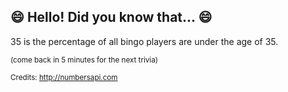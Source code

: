 ## :smile: Hello! Did you know that... :smile:
35 is the percentage of all bingo players are under the age of 35.

<sup>(come back in 5 minutes for the next trivia)</sup>


<sup>Credits: http://numbersapi.com</sup>
